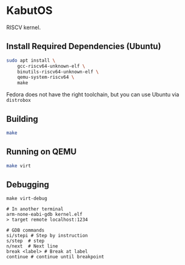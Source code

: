 # KabutOS

RISCV kernel.

## Install Required Dependencies (Ubuntu)

```bash
sudo apt install \
    gcc-riscv64-unknown-elf \
    binutils-riscv64-unknown-elf \
    qemu-system-riscv64 \
    make
```

Fedora does not have the right toolchain, but you can use Ubuntu via `distrobox`

## Building

```bash
make
```

## Running on QEMU

```bash
make virt
```

## Debugging

```
make virt-debug

# In another terminal
arm-none-eabi-gdb kernel.elf
> target remote localhost:1234

# GDB commands
si/stepi # Step by instruction
s/step  # step
n/next  # Next line
break <label> # Break at label
continue # continue until breakpoint
```
